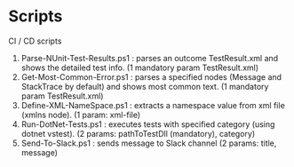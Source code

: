 # Scripts
CI / CD scripts

1. Parse-NUnit-Test-Results.ps1 : parses an outcome TestResult.xml and shows the detailed test info. (1 mandatory param TestResult.xml)
2. Get-Most-Common-Error.ps1    : parses a specified nodes (Message and StackTrace by default) and shows most common text. (1 mandatory param TestResult.xml)
3. Define-XML-NameSpace.ps1     : extracts a namespace value from xml file (xmlns node). (1 param: xml-file)
4. Run-DotNet-Tests.ps1         : executes tests with specified category (using dotnet vstest). (2 params: pathToTestDll (mandatory), category)
5. Send-To-Slack.ps1            : sends message to Slack channel (2 params: title, message)
